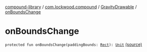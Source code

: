 [compound-library](../../index.md) / [com.lockwood.compound](../index.md) / [GravityDrawable](index.md) / [onBoundsChange](./on-bounds-change.md)

# onBoundsChange

`protected fun onBoundsChange(paddingBounds: `[`Rect`](https://developer.android.com/reference/android/graphics/Rect.html)`): `[`Unit`](https://kotlinlang.org/api/latest/jvm/stdlib/kotlin/-unit/index.html) [(source)](https://github.com/lndmflngs/compound-text-view/tree/master/compound-library/src/main/java/com/lockwood/compound/GravityDrawable.kt#L134)